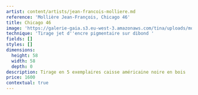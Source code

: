 ```yaml
---
artist: content/artists/jean-francois-molliere.md
reference: 'Mollière Jean-François, Chicago 46'
title: Chicago 46
image: 'https://galerie-gaia.s3.eu-west-3.amazonaws.com/tina/uploads/molliere-jean-francois/galerie-gaia-jean francois molliere-Chicago 46-58x58.jpg'
technique: 'Tirage jet d''encre pigmentaire sur dibond '
fields: []
styles: []
dimensions:
  height: 58
  width: 58
  depth: 0
description: Tirage en 5 exemplaires caisse américaine noire en bois
price: 1600
contextual: true
---
```



